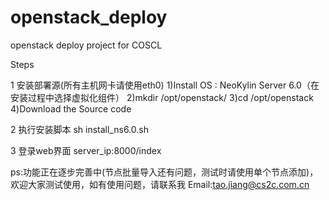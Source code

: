 openstack_deploy
================

openstack deploy project for COSCL

Steps

1 安装部署源(所有主机网卡请使用eth0)
    1)Install OS : NeoKylin Server 6.0（在安装过程中选择虚拟化组件）
    2)mkdir /opt/openstack/
    3)cd /opt/openstack
    4)Download the Source code
    
2 执行安装脚本
    sh install_ns6.0.sh

3 登录web界面
    server_ip:8000/index




ps:功能正在逐步完善中(节点批量导入还有问题，测试时请使用单个节点添加)，欢迎大家测试使用，如有使用问题，请联系我
Email:tao.jiang@cs2c.com.cn


